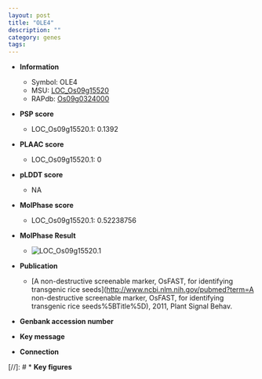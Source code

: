 ```yaml
---
layout: post
title: "OLE4"
description: ""
category: genes
tags: 
---
```


* **Information**  
    + Symbol: OLE4  
    + MSU: [LOC_Os09g15520](http://rice.plantbiology.msu.edu/cgi-bin/ORF_infopage.cgi?orf=LOC_Os09g15520)  
    + RAPdb: [Os09g0324000](http://rapdb.dna.affrc.go.jp/viewer/gbrowse_details/irgsp1?name=Os09g0324000)  

* **PSP score**  
    + LOC_Os09g15520.1: 0.1392 

* **PLAAC score**  
    + LOC_Os09g15520.1: 0 

* **pLDDT score**
    + NA


* **MolPhase score**
    + LOC_Os09g15520.1: 0.52238756

* **MolPhase Result**
    + ![LOC_Os09g15520.1](https://304243504.github.io/Pictures/LOC_Os09g/LOC_Os09g15520.1.png)

* **Publication**  
    + [A non-destructive screenable marker, OsFAST, for identifying transgenic rice seeds](http://www.ncbi.nlm.nih.gov/pubmed?term=A non-destructive screenable marker, OsFAST, for identifying transgenic rice seeds%5BTitle%5D), 2011, Plant Signal Behav.

* **Genbank accession number**  

* **Key message**  

* **Connection**  

[//]: # * **Key figures**  


